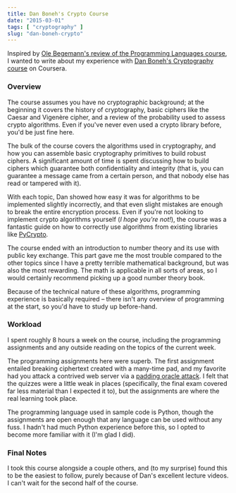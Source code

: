 ```yaml
---
title: Dan Boneh's Crypto Course
date: "2015-03-01"
tags: [ "cryptography" ]
slug: "dan-boneh-crypto"
---
```


Inspired by [Ole Begemann's review of the Programming Languages course][1], I wanted to write about my experience with [Dan Boneh's Cryptography course][2] on Coursera.

### Overview

The course assumes you have no cryptographic background; at the beginning it covers the history of cryptography, basic ciphers like the Caesar and Vigenère cipher, and a review of the probability used to assess crypto algorithms. Even if you've never even used a crypto library before, you'd be just fine here.

The bulk of the course covers the algorithms used in cryptography, and how you can assemble basic cryptography primitives to build robust ciphers. A significant amount of time is spent discussing how to build ciphers which guarantee both confidentiality and integrity (that is, you can guarantee a message came from a certain person, and that nobody else has read or tampered with it).

With each topic, Dan showed how easy it was for algorithms to be implemented slightly incorrectly, and that even slight mistakes are enough to break the entire encryption process. Even if you're not looking to implement crypto algorithms yourself (_I hope you're not!_), the course was a fantastic guide on how to correctly use algorithms from existing libraries like [PyCrypto][3].

The course ended with an introduction to number theory and its use with public key exchange. This part gave me the most trouble compared to the other topics since I have a pretty terrible mathematical background, but was also the most rewarding. The math is applicable in all sorts of areas, so I would certainly recommend picking up a good number theory book.

Because of the technical nature of these algorithms, programming experience is basically required – there isn't any overview of programming at the start, so you'd have to study up before-hand.

### Workload

I spent roughly 8 hours a week on the course, including the programming assignments and any outside reading on the topics of the current week.

The programming assignments here were superb. The first assignment entailed breaking ciphertext created with a many-time pad, and my favorite had you attack a contrived web server via a [padding oracle attack][4]. I felt that the quizzes were a little weak in places (specifically, the final exam covered far less material than I expected it to), but the assignments are where the real learning took place.

The programming language used in sample code is Python, though the assignments are open enough that any language can be used without any fuss. I hadn't had much Python experience before this, so I opted to become more familiar with it (I'm glad I did).

### Final Notes

I took this course alongside a couple others, and (to my surprise) found this to be the easiest to follow, purely because of Dan's excellent lecture videos. I can't wait for the second half of the course.

[1]:	http://oleb.net/blog/2014/12/programming-languages-mooc/
[2]:	https://www.coursera.org/course/crypto
[3]:	https://www.dlitz.net/software/pycrypto/
[4]:	http://en.wikipedia.org/wiki/Padding_oracle_attack
